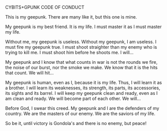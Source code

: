 CYBITS+GPUNK CODE OF CONDUCT

This is my geepunk. There are many like it, but this one is mine.

My geepunk is my best friend. It is my life. I must master it as I must
master my life.

Without me, my geepunk is useless. Without my geepunk, I am useless. I
must fire my geepunk true. I must shoot straighter than my enemy who is
trying to kill me. I must shoot him before he shoots me. I will...

My geepunk and I know that what counts in war is not the rounds we
fire, the noise of our burst, nor the smoke we make. We know that it
is the hits that count. We will hit...

My geepunk is human, even as I, because it is my life. Thus, I will
learn it as a brother. I will learn its weaknesses, its strength, its
parts, its accessories, its sights and its barrel. I will keep my
geepunk clean and ready, even as I am clean and ready. We will become
part of each other. We will...

Before God, I swear this creed. My geepunk and I are the defenders of
my country. We are the masters of our enemy. We are the saviors of my
life.

So be it, until victory is Gondola's and there is no enemy, but peace!
